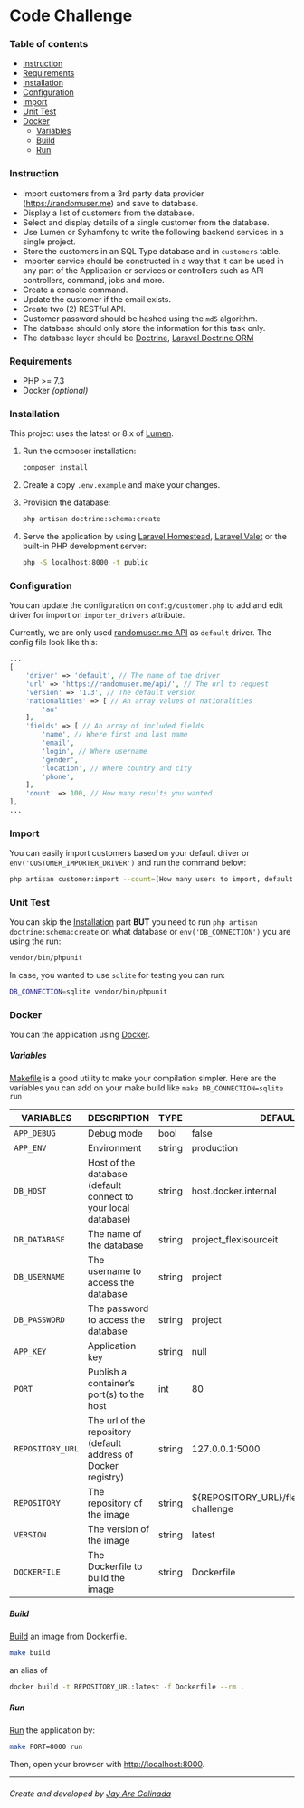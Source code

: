 # Code Challenge

### Table of contents
- [Instruction](#instruction)
- [Requirements](#requirements)
- [Installation](#installation)
- [Configuration](#configuration)
- [Import](#import)
- [Unit Test](#unit-test)
- [Docker](#docker)
  - [Variables](#variables)
  - [Build](#build)
  - [Run](#run)

### Instruction
- Import customers from a 3rd party data provider (https://randomuser.me) and save to database.
- Display a list of customers from the database.
- Select and display details of a single customer from the database.
- Use Lumen or Syhamfony to write the following backend services in a single project.
- Store the customers in an SQL Type database and in `customers` table.
- Importer service should be constructed in a way that it can be used in any part of the Application or services or 
controllers such as API controllers, command, jobs and more.
- Create a console command.
- Update the customer if the email exists.
- Create two (2) RESTful API.
- Customer password should be hashed using the `md5` algorithm.
- The database should only store the information for this task only.
- The database layer should be [Doctrine](https://www.doctrine-project.org/projects/orm.html), [Laravel Doctrine ORM](http://www.laraveldoctrine.org/docs/1.3/orm)

### Requirements
- PHP >= 7.3
- Docker _(optional)_

### Installation
This project uses the latest or 8.x of [Lumen](https://lumen.laravel.com/docs/8.x).

1. Run the composer installation:
    ```sh 
    composer install
   ```

2. Create a copy `.env.example` and make your changes.

3. Provision the database:
    ```sh
    php artisan doctrine:schema:create
   ```

4. Serve the application by using [Laravel Homestead](http://laravel.com/docs/homestead), 
[Laravel Valet](http://laravel.com/docs/valet) or the built-in PHP development server:
    ```sh
    php -S localhost:8000 -t public
   ```

### Configuration
You can update the configuration on `config/customer.php` to add and edit driver for import on `importer_drivers` 
attribute.

Currently, we are only used [randomuser.me API](https://randomuser.me/documentation) as `default` driver. The config
file look like this:

```php
...
[
    'driver' => 'default', // The name of the driver
    'url' => 'https://randomuser.me/api/', // The url to request
    'version' => '1.3', // The default version
    'nationalities' => [ // An array values of nationalities
        'au'
    ],
    'fields' => [ // An array of included fields
        'name', // Where first and last name
        'email',
        'login', // Where username
        'gender',
        'location', // Where country and city
        'phone',
    ],
    'count' => 100, // How many results you wanted
],
...
```

### Import
You can easily import customers based on your default driver or `env('CUSTOMER_IMPORTER_DRIVER')` and run the command
below:

```sh
php artisan customer:import --count=[How many users to import, default: 100]
```

### Unit Test
You can skip the [Installation](#installation) part __BUT__ you need to run `php artisan doctrine:schema:create` on what
database or `env('DB_CONNECTION')` you are using the run:

```sh 
vendor/bin/phpunit
```

In case, you wanted to use `sqlite` for testing you can run:

```sh
DB_CONNECTION=sqlite vendor/bin/phpunit
```

### Docker
You can the application using [Docker](https://www.docker.com).

##### Variables
[Makefile](https://en.wikipedia.org/wiki/Makefile) is a good utility to make your compilation simpler. Here are the 
variables you can add on your make build like `make DB_CONNECTION=sqlite run`

| VARIABLES        | DESCRIPTION                                                    | TYPE   | DEFAULT                                        |
|------------------|----------------------------------------------------------------|--------|------------------------------------------------|
| `APP_DEBUG`      | Debug mode                                                     | bool   | false                                          |
| `APP_ENV`        | Environment                                                    | string | production                                     |
| `DB_HOST`        | Host of the database (default connect to your local database)  | string | host.docker.internal                           |
| `DB_DATABASE`    | The name of the database                                       | string | project_flexisourceit                          |
| `DB_USERNAME`    | The username to access the database                            | string | project                                        |
| `DB_PASSWORD`    | The password to access the database                            | string | project                                        |
| `APP_KEY`        | Application key                                                | string | null                                           |
| `PORT`           | Publish a container’s port(s) to the host                      | int    | 80                                             |
| `REPOSITORY_URL` | The url of the repository (default address of Docker registry) | string | 127.0.0.1:5000                                 |
| `REPOSITORY`     | The repository of the image                                    | string | ${REPOSITORY_URL}/flexisourceit/code-challenge |
| `VERSION`        | The version of the image                                       | string | latest                                         |
| `DOCKERFILE`     | The Dockerfile to build the image                              | string | Dockerfile                                     |

##### Build
[Build](https://docs.docker.com/engine/reference/commandline/build/) an image from Dockerfile.

```sh
make build
```

an alias of

```sh
docker build -t REPOSITORY_URL:latest -f Dockerfile --rm .
```

##### Run
[Run](https://docs.docker.com/engine/reference/commandline/run/) the application by:

```sh
make PORT=8000 run
```

Then, open your browser with [http://localhost:8000](http://localhost:8000).

* * *
###### Create and developed by [Jay Are Galinada](https://jayaregalinada.github.io)

